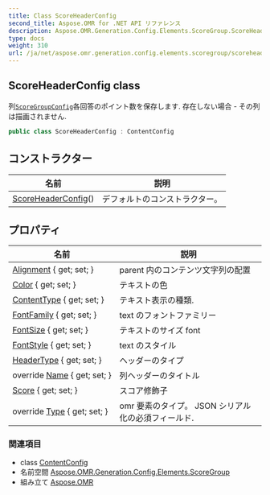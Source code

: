 ```yaml
---
title: Class ScoreHeaderConfig
second_title: Aspose.OMR for .NET API リファレンス
description: Aspose.OMR.Generation.Config.Elements.ScoreGroup.ScoreHeaderConfig クラス. 列ScoreGroupConfig各回答のポイント数を保存します. 存在しない場合  その列は描画されません.
type: docs
weight: 310
url: /ja/net/aspose.omr.generation.config.elements.scoregroup/scoreheaderconfig/
---
```

## ScoreHeaderConfig class

列[`ScoreGroupConfig`](../scoregroupconfig/)各回答のポイント数を保存します. 存在しない場合 - その列は描画されません.

```csharp
public class ScoreHeaderConfig : ContentConfig
```

## コンストラクター

| 名前 | 説明 |
| --- | --- |
| [ScoreHeaderConfig](scoreheaderconfig/)() | デフォルトのコンストラクター。 |

## プロパティ

| 名前 | 説明 |
| --- | --- |
| [Alignment](../../aspose.omr.generation.config.elements/contentconfig/alignment/) { get; set; } | parent 内のコンテンツ文字列の配置 |
| [Color](../../aspose.omr.generation.config.elements/contentconfig/color/) { get; set; } | テキストの色 |
| [ContentType](../../aspose.omr.generation.config.elements/contentconfig/contenttype/) { get; set; } | テキスト表示の種類. |
| [FontFamily](../../aspose.omr.generation.config.elements/contentconfig/fontfamily/) { get; set; } | text のフォントファミリー |
| [FontSize](../../aspose.omr.generation.config.elements/contentconfig/fontsize/) { get; set; } | テキストのサイズ font |
| [FontStyle](../../aspose.omr.generation.config.elements/contentconfig/fontstyle/) { get; set; } | text のスタイル |
| [HeaderType](../../aspose.omr.generation.config.elements.scoregroup/scoreheaderconfig/headertype/) { get; set; } | ヘッダーのタイプ |
| override [Name](../../aspose.omr.generation.config.elements.scoregroup/scoreheaderconfig/name/) { get; set; } | 列ヘッダーのタイトル |
| [Score](../../aspose.omr.generation.config.elements.scoregroup/scoreheaderconfig/score/) { get; set; } | スコア修飾子 |
| override [Type](../../aspose.omr.generation.config.elements.scoregroup/scoreheaderconfig/type/) { get; set; } | omr 要素のタイプ。 JSON シリアル化の必須フィールド. |

### 関連項目

* class [ContentConfig](../../aspose.omr.generation.config.elements/contentconfig/)
* 名前空間 [Aspose.OMR.Generation.Config.Elements.ScoreGroup](../../aspose.omr.generation.config.elements.scoregroup/)
* 組み立て [Aspose.OMR](../../)


